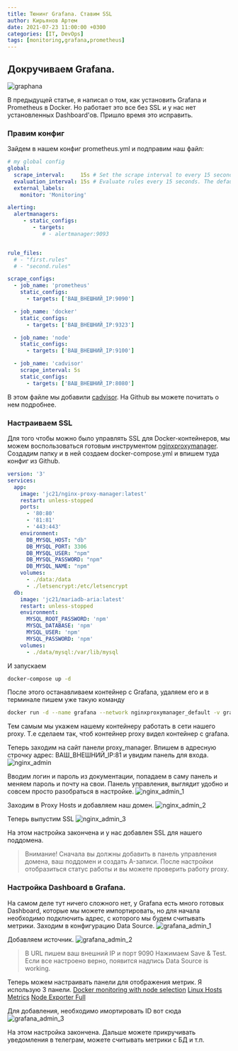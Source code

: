 ```yaml
---
title: Тюнинг Grafana. Ставим SSL
author: Кирьянов Артем
date: 2021-07-23 11:00:00 +0300
categories: [IT, DevOps]
tags: [monitoring,grafana,prometheus]
---
```


## Докручиваем Grafana.

![graphana](https://devopsme.ru/assets/img/nginx-proxy.png)

В предыдущей статье, я написал о том, как установить Grafana и Prometheus в Docker. Но работает это все без SSL и у нас нет установленных Dashboard'ов. Пришло время это исправить.

### Правим конфиг

Зайдем в нашем конфиг prometheus.yml и подправим наш файл: 
```yml
# my global config
global:
  scrape_interval:     15s # Set the scrape interval to every 15 seconds. Default is every 1 minute.
  evaluation_interval: 15s # Evaluate rules every 15 seconds. The default is every 1 minute.
  external_labels:
    monitor: 'Monitoring'

alerting:
  alertmanagers:
     - static_configs:
        - targets:
           # - alertmanager:9093


rule_files:
  # - "first.rules"
  # - "second.rules"

scrape_configs:
  - job_name: 'prometheus'
    static_configs:
      - targets: ['ВАШ_ВНЕШНИЙ_IP:9090']

  - job_name: 'docker'
    static_configs:
      - targets: ['ВАШ_ВНЕШНИЙ_IP:9323']

  - job_name: 'node'
    static_configs:
      - targets: ['ВАШ_ВНЕШНИЙ_IP:9100']

  - job_name: 'cadvisor'
    scrape_interval: 5s
    static_configs:
      - targets: ['ВАШ_ВНЕШНИЙ_IP:8080']
```
В этом файле мы добавили [cadvisor](https://github.com/google/cadvisor). На Github вы можете почитать о нем подробнее. 

### Настраиваем SSL

Для того чтобы можно было управлять SSL для Docker-контейнеров, мы можем воспользоваться готовым инструментом [nginxproxymanager](https://nginxproxymanager.com/). Создадим папку и в ней создаем docker-compose.yml и впишем туда конфиг из Github.

```yml
version: '3'
services:
  app:
    image: 'jc21/nginx-proxy-manager:latest'
    restart: unless-stopped
    ports:
      - '80:80'
      - '81:81'
      - '443:443'
    environment:
      DB_MYSQL_HOST: "db"
      DB_MYSQL_PORT: 3306
      DB_MYSQL_USER: "npm"
      DB_MYSQL_PASSWORD: "npm"
      DB_MYSQL_NAME: "npm"
    volumes:
      - ./data:/data
      - ./letsencrypt:/etc/letsencrypt
  db:
    image: 'jc21/mariadb-aria:latest'
    restart: unless-stopped
    environment:
      MYSQL_ROOT_PASSWORD: 'npm'
      MYSQL_DATABASE: 'npm'
      MYSQL_USER: 'npm'
      MYSQL_PASSWORD: 'npm'
    volumes:
      - ./data/mysql:/var/lib/mysql
```
И запускаем

```sh
docker-compose up -d
```

После этого останавливаем контейнер с Grafana, удаляем его и в терминале пишем уже такую команду

```sh
docker run -d --name grafana --network nginxproxymanager_default -v grafana_config:/etc/grafana -v grafana_data:/var/lib/grafana -v grafana_logs:/var/log/grafana grafana/grafana
```
Тем самым мы укажем нашему контейнеру работать в сети нашего proxy. Т.е сделаем так, чтоб контейнер proxy видел контейнер с grafana. 

Теперь заходим на сайт панели proxy_manager. Впишем в адресную строчку адрес: ВАШ_ВНЕШНИЙ_IP:81 и увидим панель для входа. 
![nginx_admin](https://devopsme.ru/assets/img/nginx_admin.png)

Вводим логин и пароль из документации, попадаем в саму панель и меняем пароль и почту на свои. Панель управления, выглядит удобно и совсем просто разобраться в настройке. 
![nginx_admin_1](https://devopsme.ru/assets/img/nginx_admin_1.png)

Заходим в Proxy Hosts и добавляем наш домен. 
![nginx_admin_2](https://devopsme.ru/assets/img/nginx_admin_2.png)

Теперь выпустим SSL
![nginx_admin_3](https://devopsme.ru/assets/img/nginx_admin_3.png)

На этом настройка закончена и у нас добавлен SSL для нашего поддомена. 
> Внимание! Сначала вы должны добавить в панель управления домена, ваш поддомен и создать A-записи. 
После настройки отобразиться статус работы и вы можете проверить работу proxy. 

### Настройка Dashboard в Grafana. 

На самом деле тут ничего сложного нет, у Grafana есть много готовых Dashboard, которые мы можете импортировать, но для начала необходимо подключить адрес, с которого мы будем считывать метрики. Заходим в конфигурацию Data Source. 
![grafana_admin_1](https://devopsme.ru/assets/img/grafana_admin_1.png)

Добавляем источник. 
![grafana_admin_2](https://devopsme.ru/assets/img/grafana_admin_2.png)
> В URL пишем ваш внешний IP и порт 9090
Нажимаем Save & Test. Если все настроено верно, появится надпись Data Source is working. 

Теперь можем настраивать панели для отображения метрик. Я использую 3 панели. 
[Docker monitoring with node selection](https://grafana.com/grafana/dashboards/8321)
[Linux Hosts Metrics](https://grafana.com/grafana/dashboards/10180)
[Node Exporter Full](https://grafana.com/grafana/dashboards/1860)

Для добавления, необходимо имортировать ID вот сюда
![grafana_admin_3](https://devopsme.ru/assets/img/grafana_admin_3.png)

На этом настройка закончена. Дальше можете прикручивать уведомления в телеграм, можете считывать метрики с БД и т.п.
